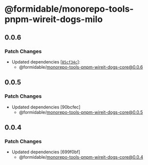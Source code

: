 # @formidable/monorepo-tools-pnpm-wireit-dogs-milo

## 0.0.6

### Patch Changes

- Updated dependencies [[`85cf34c`](https://github.com/FormidableLabs/monorepo-infra-experiments/commit/85cf34cfa82ffd76e22aae9cd2642cbb84397286)]:
  - @formidable/monorepo-tools-pnpm-wireit-dogs-core@0.0.6

## 0.0.5

### Patch Changes

- Updated dependencies [90bcfec]
  - @formidable/monorepo-tools-pnpm-wireit-dogs-core@0.0.5

## 0.0.4

### Patch Changes

- Updated dependencies [699f0bf]
  - @formidable/monorepo-tools-pnpm-wireit-dogs-core@0.0.4
